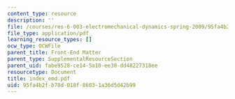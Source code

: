 ```yaml
---
content_type: resource
description: ''
file: /courses/res-6-003-electromechanical-dynamics-spring-2009/95fa4b2fb78d018f86031a36d5d42b99_index_emd.pdf
file_type: application/pdf
learning_resource_types: []
ocw_type: OCWFile
parent_title: Front-End Matter
parent_type: SupplementalResourceSection
parent_uid: fabe9528-ce14-5a10-ee30-dd48227318ee
resourcetype: Document
title: index_emd.pdf
uid: 95fa4b2f-b78d-018f-8603-1a36d5d42b99
---
```


